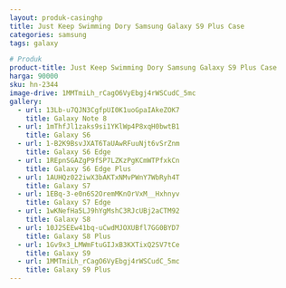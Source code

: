 ```yaml
---
layout: produk-casinghp
title: Just Keep Swimming Dory Samsung Galaxy S9 Plus Case
categories: samsung
tags: galaxy

# Produk
product-title: Just Keep Swimming Dory Samsung Galaxy S9 Plus Case
harga: 90000
sku: hn-2344
image-drive: 1MMTmiLh_rCagO6VyEbgj4rWSCudC_5mc
gallery:
  - url: 13Lb-u7QJN3CgfpUI0K1uoGpaIAkeZOK7
    title: Galaxy Note 8
  - url: 1mThfJl1zaks9si1YKlWp4P8xqH0bwtB1
    title: Galaxy S6
  - url: 1-B2K9BsvJXAT6TaUAwRFuuNjt6vSrZnm
    title: Galaxy S6 Edge
  - url: 1REpnSGAZgP9fSP7LZKzPgKCmWTPfxkCn
    title: Galaxy S6 Edge Plus
  - url: 1AUHQz022iwX3bAKTxNMvPWnY7WbRyh4T
    title: Galaxy S7
  - url: 1EBq-3-e0n6S2OremMKnOrVxM__Hxhnyv
    title: Galaxy S7 Edge
  - url: 1wKNefHa5LJ9hYgMshC3RJcUBj2aCTM92
    title: Galaxy S8
  - url: 10J2SEEw41bq-uCwdMJOXUBfl7GG0BYD7
    title: Galaxy S8 Plus
  - url: 1Gv9x3_LMWmFtuGIJxB3KXTixQ2SV7tCe
    title: Galaxy S9
  - url: 1MMTmiLh_rCagO6VyEbgj4rWSCudC_5mc
    title: Galaxy S9 Plus
---
```

